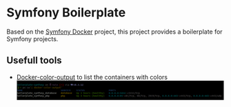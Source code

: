 # Symfony Boilerplate

Based on the [Symfony Docker](https://github.com/dunglas/symfony-docker) project, this project provides a boilerplate for Symfony projects.

## Usefull tools

* [Docker-color-output](https://github.com/devemio/docker-color-output) to list the containers with colors
![ocker-color-image.png](docs/docker-color-image.png)
